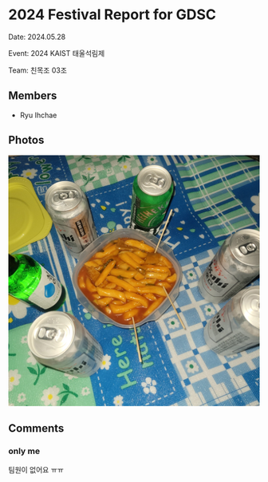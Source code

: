 # 2024 Festival Report for GDSC

Date: 2024.05.28

Event: 2024 KAIST 태울석림제

Team: 친목조 03조


## Members

- Ryu Ihchae

## Photos

![at_temufestival](imgs/photo.jpeg)


## Comments

### only me

팀원이 없어요 ㅠㅠ